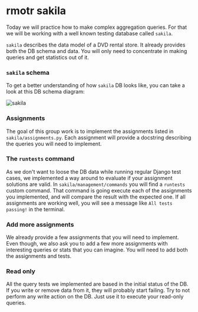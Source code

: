 # rmotr sakila

Today we will practice how to make complex aggregation queries. For that we will be working with a well known testing database called `sakila`.

`sakila` describes the data model of a DVD rental store. It already provides both the DB schema and data. You will only need to concentrate in making queries and get statistics out of it.

### `sakila` schema

To get a better understanding of how `sakila` DB looks like, you can take a look at this DB schema diagram:

![sakila](http://2.bp.blogspot.com/-kRUKx7DWJ58/VepEHIwEGRI/AAAAAAAAEwc/FGlAO4riOE8/s1600/PostgreSQL-Sample-Database.png)

### Assignments

The goal of this group work is to implement the assignments listed in `sakila/assignments.py`. Each assignment will provide a docstring describing the queries you will need to implement.


### The `runtests` command

As we don't want to loose the DB data while running regular Django test cases, we implemented a way around to evaluate if your assignment solutions are valid. In `sakila/management/commands` you will find a `runtests` custom command. That command is going execute each of the assignments you implemented, and will compare the result with the expected one. If all assignments are working well, you will see a message like `All tests passing!` in the terminal.

### Add more assignments

We already provide a few assignments that you will need to implement. Even though, we also ask you to add a few more assignments with interesting queries or stats that you can imagine. You will need to add both the assignments and tests.

### Read only

All the query tests we implemented are based in the initial status of the DB. If you write or remove data from it, they will probably start failing. Try to not perform any write action on the DB. Just use it to execute your read-only queries.
